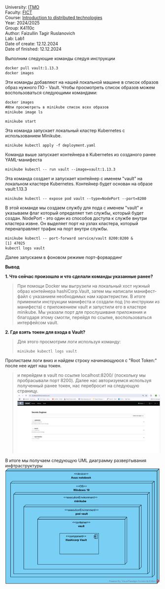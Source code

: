 University: [ITMO](https://itmo.ru/ru/)  
Faculty: [FICT](https://fict.itmo.ru)  
Course: [Introduction to distributed technologies](https://github.com/itmo-ict-faculty/introduction-to-distributed-technologies)  
Year: 2024/2025  
Group: K4110c  
Author: Faizullin Tagir Ruslanovich\
Lab: Lab1\
Date of create: 12.12.2024\
Date of finished: 12.12.2024

Выполним следующие команды следуя инструкции
```
docker pull vault:1.13.3
docker images
```
Эти команды добавляют на нашей локальной машине в список образов образ нужного ПО - Vault.
Чтобы просмотреть список образов можем воспользоваться следующими командами:
```
docker images
#Или просмотреть в minikube список всех образов
minikube image ls
```
```
minikube start
```
Эта команда запускает локальный кластер Kubernetes с использованием Minikube.
```
minikube kubectl apply -f deployment.yaml
```
Команда выше запускает контейнера в Kubernetes из созданого ранее YAML-манифеста
```
minikube kubectl -- run vault --image=vault:1.13.3
```
Эта команда создает и запускает контейнер с именем "vault" на локальном кластере Kubernetes. Контейнер будет основан на образе vault:1.13.3
```
minikube kubectl -- expose pod vault --type=NodePort --port=8200
```
В этой команде мы создаем службу для пода с именем "vault" и указываем флаг
который определяет тип службы, который будет создан. NodePort - это один из способов доступа к службе внутри кластера извне. Он выделяет порт на узлах кластера, который перенаправляет трафик на порт внутри службы.

```
minikube kubectl -- port-forward service/vault 8200:8200 & 
[1] 47025
kubectl logs vault
```
Далее запускаем в фоновом режиме порт-форвардинг

**Вывод**

**1. Что сейчас произошло и что сделали команды указанные ранее?**
>При помощи Docker мы выгрузили на локальный хост нужный образ контейнера hashiCorp.Vault, затем мы написали манифест-файл с указанием необходимых нам характеристик. В итоге применили инструкции манифеста и создали под (по инструкии из манифеста) с приложением vault  и запустили его в кластере minikube. Мы указали порт для прослушиваня приложения и благодаря этому смогли, перейдя по ссылке, воспользоваться интерфейсом vault. 

**2. Где взять токен для входа в Vault?**
>Для этого просмотрим логи используя команду:
>```
>minikube kubectl logs vault
>```
Пролистаем логи вниз и найдем строку начинающуюся с "Root Token:" после нее идет наш токен.
>и перейдем в vault по ссылке localhost:8200/ (поскольку мы пробрасывали порт 8200).
> Далее нас авторизуемся используя полученный ранее токен, нас перебросит на следующую страницу.
![img_3.png](photo_2024-11-28_20-17-30.jpg)

В итоге мы получаем следующую UML диаграмму развертывания инфтраструктуры
![UML-deployment.png](VRAST%20lab1.png)
